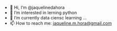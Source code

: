 - 👋 Hi, I’m @jaquelinedahora
- 👀 I’m interested in lerning python 
- 🌱 I’m currently data ciensc learning ...
- 📫 How to reach me: jaqueline.m.hora@gmail.com
